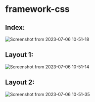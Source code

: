 # framework-css

## Index:
![Screenshot from 2023-07-06 10-51-18](https://github.com/dafnemus/framework-css/assets/57498199/e24bca53-11fe-40eb-b7e8-78708c5e50a1)

## Layout 1:
![Screenshot from 2023-07-06 10-51-14](https://github.com/dafnemus/framework-css/assets/57498199/7d94e4dc-51f5-4d4a-9e3e-de8091fe06e7)

## Layout 2:
![Screenshot from 2023-07-06 10-51-35](https://github.com/dafnemus/framework-css/assets/57498199/ba7bbe90-7972-455f-a04f-bfdbb90e1a56)
